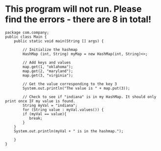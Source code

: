 # This program will not run. Please find the errors - there are 8 in total!



	package com.company;
	public class Main {
		public static void main(String [] args) {

			// Initialize the hashmap
			HashMap (int, String) myMap = new HashMap(int, String)<>;

			// Add keys and values
			map.get(1, "oklahoma");
			map.get(2, "maryland");
			map.get(3, "virginia");

			// Get the value corresponding to the key 3
			System.out.println("The value is " + map.put(3));

			// Check to see if "indiana" is in my HashMap. It should only print once IF my value is found.
			String myVal = "indiana";
			for (String value : myVal.values()) {
		    if (myVal == value){
		       break; 
		    }
		}
		System.out.println(myVal + " is in the hashmap.");

		}
	}

